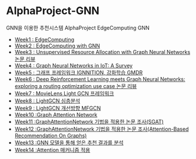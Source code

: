 # AlphaProject-GNN
GNN을 이용한 추천시스템
AlphaProject EdgeComputing GNN
- [Week1 : EdgeComputing](https://github.com/junyong1111/AlphaProject-GNN/tree/week1/week1)
- [Week2 : EdgeComputing with GNN](https://github.com/junyong1111/AlphaProject-GNN/tree/week2/week2)
- [Week3 : Unsupervised Resource Allocation with Graph Neural Networks 논문 리뷰](https://github.com/junyong1111/AlphaProject-GNN/tree/week3/week3)
- [Week4 : Graph Neural Networks in IoT: A Survey](https://github.com/junyong1111/AlphaProject-GNN/tree/week4/week4)
- [Week5 : 그래프 프레임워크 IGNNITION, 강화학습 GMDR](https://github.com/junyong1111/AlphaProject-GNN/tree/week5/week5)
- [Week6 : Deep Reinforcement Learning meets Graph Neural Networks: exploring a routing optimization use case 논문 리뷰](https://github.com/junyong1111/AlphaProject-GNN/tree/week6/week6)
- [Week7 : MovieLens Light GCN 프레임워크](https://github.com/junyong1111/AlphaProject-GNN/tree/week7/week7)
- [Week8 : LightGCN 심층분석](https://github.com/junyong1111/AlphaProject-GNN/tree/week8/week8)
- [Week9 : LightGCN 개선방향 MFGCN](https://github.com/junyong1111/AlphaProject-GNN/tree/week9/week9)
- [Week10 :Graph Attention Network](https://github.com/junyong1111/AlphaProject-GNN/tree/week10/week10)
- [Week11 :GraphAttentionNetwork 기법을 적용한 논문 조사(SGAT)](https://github.com/junyong1111/AlphaProject-GNN/tree/week10/week11)
- [Week12 :GraphAttentionNetwork 기법을 적용한 논문 조사(Attention-Based Recommendation On Graphs)](https://github.com/junyong1111/AlphaProject-GNN/tree/week10/week12)
- [Week13 :GNN 모델을 통해 얻은 추천 결과를 분석](https://github.com/junyong1111/AlphaProject-GNN/tree/week10/week13)
- [Week14 :Attention 매커니즘 적용](https://github.com/junyong1111/AlphaProject-GNN/tree/week10/week14)

